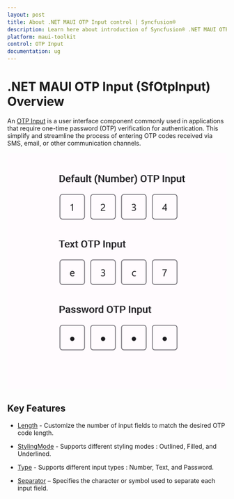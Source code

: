 ```yaml
---
layout: post
title: About .NET MAUI OTP Input control | Syncfusion®
description: Learn here about introduction of Syncfusion® .NET MAUI OTP Input (SfOtpInput) control in your cross-platform applications.
platform: maui-toolkit
control: OTP Input
documentation: ug
---
```


# .NET MAUI OTP Input (SfOtpInput) Overview

An [OTP Input](https://help.syncfusion.com/cr/maui-toolkit/Syncfusion.Maui.Toolkit.OtpInput.SfOtpInput.html) is a user interface component commonly used in applications that require one-time password (OTP) verification for authentication. This simplify and streamline the process of entering OTP codes received via SMS, email, or other communication channels.

![.NET MAUI OTP Input.](images/overview.png)

## Key Features

* [Length](https://help.syncfusion.com/cr/maui-toolkit/Syncfusion.Maui.Toolkit.OtpInput.SfOtpInput.html#Syncfusion_Maui_Toolkit_OtpInput_SfOtpInput_Length) - Customize the number of input fields to match the desired OTP code length.

* [StylingMode](https://help.syncfusion.com/cr/maui-toolkit/Syncfusion.Maui.Toolkit.OtpInput.SfOtpInput.html#Syncfusion_Maui_Toolkit_OtpInput_SfOtpInput_StylingMode) - Supports different styling modes : Outlined, Filled, and Underlined.

* [Type](https://help.syncfusion.com/cr/maui-toolkit/Syncfusion.Maui.Toolkit.OtpInput.SfOtpInput.html#Syncfusion_Maui_Toolkit_OtpInput_SfOtpInput_Type) - Supports different input types : Number, Text, and Password.

* [Separator](https://help.syncfusion.com/cr/maui-toolkit/Syncfusion.Maui.Toolkit.OtpInput.SfOtpInput.html#Syncfusion_Maui_Toolkit_OtpInput_SfOtpInput_Separator) – Specifies the character or symbol used to separate each input field.